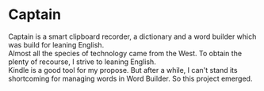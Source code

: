 # Captain
Captain is a smart clipboard recorder, a dictionary and a word builder which was build for leaning English.<br>
Almost all the species of technology came from the West. To obtain the plenty of recourse, I strive to leaning English.<br>
Kindle is a good tool for my propose. But after a while, I can't stand its shortcoming for managing words in Word Builder. So this project emerged.<br>


